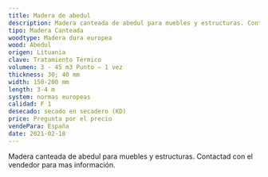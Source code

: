 ```yaml
---
title: Madera de abedul
description: Madera canteada de abedul para muebles y estructuras. Contactad con el vendedor para mas información.
tipo: Madera Canteada
woodtype: Madera dura europea
wood: Abedul
origen:	Lituania
clave: Tratamiento Térmico
volumen: 3 - 45 m3 Punto – 1 vez
thickness: 30; 40 mm
width: 150-200 mm
length: 3-4 m
system: normas europeas
calidad: F 1
desecado: secado en secadero (KD)
price: Pregunta por el precio
vendePara: España
date: 2021-02-18
---
```

Madera canteada de abedul para muebles y estructuras. Contactad con el vendedor para mas información.
